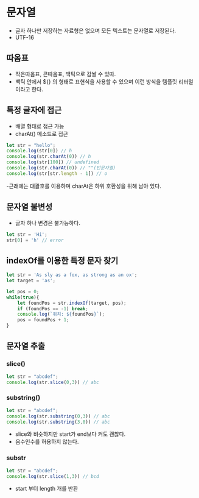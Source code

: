 # 문자열
- 글자 하나만 저장하는 자료형은 없으며 모든 텍스트는 문자열로 저장된다.
- UTF-16

## 따옴표
- 작은따옴표, 큰따옴표, 백틱으로 감쌀 수 있따.
- 백틱 안에서 ${} 의 형태로 표현식을 사용할 수 있으며 이런 방식을 템플릿 리터럴이라고 한다.
## 특정 글자에 접근
- 배열 형태로 접근 가능
- charAt() 메소드로 접근
```javascript
let str = "hello";
console.log(str[0]) // h
console.log(str.charAt(0)) // h
console.log(str[100]) // undefined
console.log(str.charAt(0)) // ""(빈문자열)
console.log(str[str.length - 1]) // o
```
-근래에는 대괄호를 이용하며 charAt은 하위 호환성을 위해 남아 있다.

## 문자열 불변성
- 글자 하나 변경은 불가능하다.
```javascript
let str = 'Hi';
str[0] = 'h' // error
```
## indexOf를 이용한 특정 문자 찾기
```javascript
let str = 'As sly as a fox, as strong as an ox';
let target = 'as';

let pos = 0;
while(true){
    let foundPos = str.indexOf(target, pos);
    if (foundPos == -1) break;
    console.log(`위치: ${foundPos}`);
    pos = foundPos + 1;
}
```

## 문자열 추출
### slice()
```javascript
let str = "abcdef";
console.log(str.slice(0,3)) // abc
```
### substring()
```javascript
let str = "abcdef";
console.log(str.substring(0,3)) // abc
console.log(str.substring(3,0)) // abc
```
- slice와 비슷하지만 start가 end보다 커도 괜찮다.
- 음수인수를 허용하지 않는다.
### substr
```javascript
let str = "abcdef";
console.log(str.slice(1,3)) // bcd
```
- start 부터 length 개를 반환
